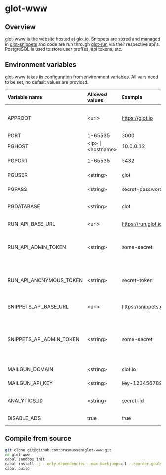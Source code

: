 glot-www
========


## Overview
glot-www is the website hosted at [glot.io](https://glot.io).
Snippets are stored and managed in [glot-snippets](https://github.com/prasmussen/glot-snippets)
and code are run through [glot-run](https://github.com/prasmussen/glot-run) via
their respective api's. PostgreSQL is used to store user profiles, api tokens, etc.


## Environment variables
glot-www takes its configuration from environment variables.
All vars need to be set, no default values are provided.

| Variable name            | Allowed values                     | Example                  | Description                                                  |
|:-------------------------|:-----------------------------------|:-------------------------|:---------------------------------------------------|
| APPROOT                  | &lt;url&gt;                        | https://glot.io          | Base url to where the app is hosted                |
| PORT                     | 1-65535                            | 3000                     | Listen port                                        |
| PGHOST                   | &lt;ip&gt; &#124; &lt;hostname&gt; | 10.0.0.12                | Postgresql host                                    |
| PGPORT                   | 1-65535                            | 5432                     | Postgresql port                                    |
| PGUSER                   | &lt;string&gt;                     | glot                     | Postgresql username                                |
| PGPASS                   | &lt;string&gt;                     | secret-password          | Postgresql password                                |
| PGDATABASE               | &lt;string&gt;                     | glot                     | Postgresql database name                           |
| RUN_API_BASE_URL         | &lt;url&gt;                        | https://run.glot.io      | Url to run api                                     |
| RUN_API_ADMIN_TOKEN      | &lt;string&gt;                     | some-secret              | Admin token for the run api (to create users)      |
| RUN_API_ANONYMOUS_TOKEN  | &lt;string&gt;                     | secret-token             | Token used to run snippets for anonymous users     |
| SNIPPETS_API_BASE_URL    | &lt;url&gt;                        | https://snippets.glot.io | Url to snippets api                                |
| SNIPPETS_API_ADMIN_TOKEN | &lt;string&gt;                     | some-secret              | Admin token for the snippets api (to create users) |
| MAILGUN_DOMAIN           | &lt;string&gt;                     | glot.io                  | Mailgun domain                                     |
| MAILGUN_API_KEY          | &lt;string&gt;                     | key-1234567890           | Mailgun api key                                    |
| ANALYTICS_ID             | &lt;string&gt;                     | secret-id                | Google analytics id (optional)                     |
| DISABLE_ADS              | true                               | true                     | Disable ads (optional)                             |


## Compile from source
```bash
git clone git@github.com:prasmussen/glot-www.git
cd glot-www
cabal sandbox init
cabal install -j --only-dependencies --max-backjumps=-1 --reorder-goals
cabal build
```

